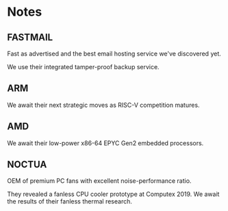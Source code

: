 # Notes

## FASTMAIL

Fast as advertised and the best email hosting service we've discovered yet.

We use their integrated tamper-proof backup service.

## ARM

We await their next strategic moves as RISC-V competition matures.

## AMD

We await their low-power x86-64 EPYC Gen2 embedded processors.

## NOCTUA

OEM of premium PC fans with excellent noise-performance ratio.

They revealed a fanless CPU cooler prototype at Computex 2019. We await the results of their fanless thermal research.








